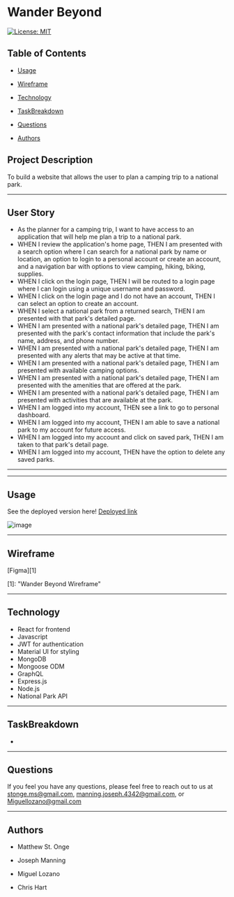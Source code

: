 
# **Wander Beyond**

[![License: MIT](https://img.shields.io/badge/License-MIT-yellow.svg)](https://opensource.org/licenses/MIT)


## **Table of Contents**

* [Usage](#usage)

* [Wireframe](#wireframe)

* [Technology](#technology)

* [TaskBreakdown](#taskbreakdown)

* [Questions](#questions)

* [Authors](#authors)


## **Project Description**

To build a website that allows the user to plan a camping trip to a national park.

---

## **User Story**

- As the planner for a camping trip, I want to have access to an application that will help me plan a trip to a national park.
- WHEN I review the application's home page, THEN I am presented with a search option where I can search for a national park by name or location, an option to login to a personal account or create an account, and a navigation bar with options to view camping, hiking, biking, supplies.
- WHEN I click on the login page, THEN I will be routed to a login page where I can login using a unique username and password.
- WHEN I click on the login page and I do not have an account, THEN I can select an option to create an account.
- WHEN I select a national park from a returned search, THEN I am presented with that park's detailed page.
- WHEN I am presented with a national park's detailed page, THEN I am presented with the park's contact information that include the park's name, address, and phone number.
- WHEN I am presented with a national park's detailed page, THEN I am presented with any alerts that may be active at that time.
- WHEN I am presented with a national park's detailed page, THEN I am presented with available camping options.
- WHEN I am presented with a national park's detailed page, THEN I am presented with the amenities that are offered at the park.
- WHEN I am presented with a national park's detailed page, THEN I am presented with activities that are available at the park.
- WHEN I am logged into my account, THEN see a link to go to personal dashboard.
- WHEN I am logged into my account, THEN I am able to save a national park to my account for future access.
- WHEN I am logged into my account and click on saved park, THEN I am taken to that park's detail page.
- WHEN I am logged into my account, THEN have the option to delete any saved parks.

---



---

## Usage

See the deployed version here! [Deployed link](####)

![image](./client/public/favicon.ico)

---

## **Wireframe**

[Figma][1]

[1]:  "Wander Beyond Wireframe"

---

## **Technology**

- React for frontend
- Javascript
- JWT for authentication
- Material UI for styling
- MongoDB
- Mongoose ODM
- GraphQL
- Express.js 
- Node.js
- National Park API

---

## **TaskBreakdown**

- 

---

## **Questions**

If you feel you have any questions, please feel free to reach out to us at stonge.ms@gmail.com, manning.joseph.4342@gmail.com,
or Miguellozano@gmail.com

---

## **Authors**

* Matthew St. Onge

* Joseph Manning

* Miguel Lozano

* Chris Hart

